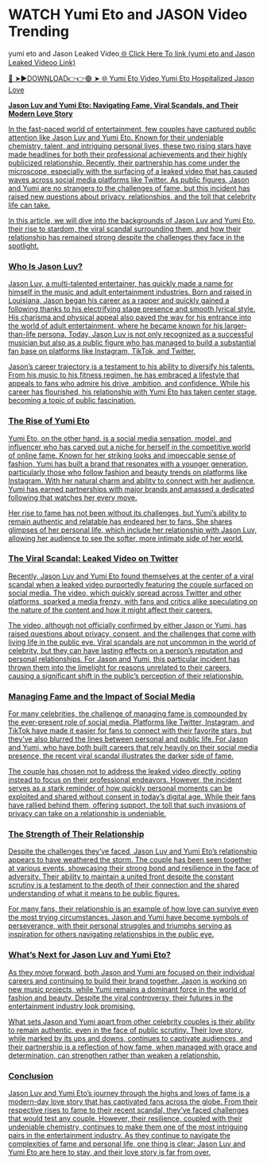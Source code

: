 # WATCH Yumi Eto and JASON Video Trending

yumi eto and Jason Leaked Video<a href="https://xavtra.cfd/nhdshh"> 🌐 Click Here To link (yumi eto and Jason Leaked Videoo Link)

🔴 ➤►DOWNLOAD👉👉🟢 ➤  <a href="https://xavtra.cfd/nhdshh"> 🌐 Yumi Eto Video Yumi Eto Hospitalized Jason Love 

**Jason Luv and Yumi Eto: Navigating Fame, Viral Scandals, and Their Modern Love Story**

In the fast-paced world of entertainment, few couples have captured public attention like Jason Luv and Yumi Eto. Known for their undeniable chemistry, talent, and intriguing personal lives, these two rising stars have made headlines for both their professional achievements and their highly publicized relationship. Recently, their partnership has come under the microscope, especially with the surfacing of a leaked video that has caused waves across social media platforms like Twitter. As public figures, Jason and Yumi are no strangers to the challenges of fame, but this incident has raised new questions about privacy, relationships, and the toll that celebrity life can take.

In this article, we will dive into the backgrounds of Jason Luv and Yumi Eto, their rise to stardom, the viral scandal surrounding them, and how their relationship has remained strong despite the challenges they face in the spotlight.

### Who Is Jason Luv?

Jason Luv, a multi-talented entertainer, has quickly made a name for himself in the music and adult entertainment industries. Born and raised in Louisiana, Jason began his career as a rapper and quickly gained a following thanks to his electrifying stage presence and smooth lyrical style. His charisma and physical appeal also paved the way for his entrance into the world of adult entertainment, where he became known for his larger-than-life persona. Today, Jason Luv is not only recognized as a successful musician but also as a public figure who has managed to build a substantial fan base on platforms like Instagram, TikTok, and Twitter.

Jason’s career trajectory is a testament to his ability to diversify his talents. From his music to his fitness regimen, he has embraced a lifestyle that appeals to fans who admire his drive, ambition, and confidence. While his career has flourished, his relationship with Yumi Eto has taken center stage, becoming a topic of public fascination.

### The Rise of Yumi Eto

Yumi Eto, on the other hand, is a social media sensation, model, and influencer who has carved out a niche for herself in the competitive world of online fame. Known for her striking looks and impeccable sense of fashion, Yumi has built a brand that resonates with a younger generation, particularly those who follow fashion and beauty trends on platforms like Instagram. With her natural charm and ability to connect with her audience, Yumi has earned partnerships with major brands and amassed a dedicated following that watches her every move.

Her rise to fame has not been without its challenges, but Yumi’s ability to remain authentic and relatable has endeared her to fans. She shares glimpses of her personal life, which include her relationship with Jason Luv, allowing her audience to see the softer, more intimate side of her world.

### The Viral Scandal: Leaked Video on Twitter

Recently, Jason Luv and Yumi Eto found themselves at the center of a viral scandal when a leaked video purportedly featuring the couple surfaced on social media. The video, which quickly spread across Twitter and other platforms, sparked a media frenzy, with fans and critics alike speculating on the nature of the content and how it might affect their careers.

The video, although not officially confirmed by either Jason or Yumi, has raised questions about privacy, consent, and the challenges that come with living life in the public eye. Viral scandals are not uncommon in the world of celebrity, but they can have lasting effects on a person’s reputation and personal relationships. For Jason and Yumi, this particular incident has thrown them into the limelight for reasons unrelated to their careers, causing a significant shift in the public’s perception of their relationship.

### Managing Fame and the Impact of Social Media

For many celebrities, the challenge of managing fame is compounded by the ever-present role of social media. Platforms like Twitter, Instagram, and TikTok have made it easier for fans to connect with their favorite stars, but they’ve also blurred the lines between personal and public life. For Jason and Yumi, who have both built careers that rely heavily on their social media presence, the recent viral scandal illustrates the darker side of fame.

The couple has chosen not to address the leaked video directly, opting instead to focus on their professional endeavors. However, the incident serves as a stark reminder of how quickly personal moments can be exploited and shared without consent in today’s digital age. While their fans have rallied behind them, offering support, the toll that such invasions of privacy can take on a relationship is undeniable.

### The Strength of Their Relationship

Despite the challenges they’ve faced, Jason Luv and Yumi Eto’s relationship appears to have weathered the storm. The couple has been seen together at various events, showcasing their strong bond and resilience in the face of adversity. Their ability to maintain a united front despite the constant scrutiny is a testament to the depth of their connection and the shared understanding of what it means to be public figures.

For many fans, their relationship is an example of how love can survive even the most trying circumstances. Jason and Yumi have become symbols of perseverance, with their personal struggles and triumphs serving as inspiration for others navigating relationships in the public eye.

### What’s Next for Jason Luv and Yumi Eto?

As they move forward, both Jason and Yumi are focused on their individual careers and continuing to build their brand together. Jason is working on new music projects, while Yumi remains a dominant force in the world of fashion and beauty. Despite the viral controversy, their futures in the entertainment industry look promising.

What sets Jason and Yumi apart from other celebrity couples is their ability to remain authentic, even in the face of public scrutiny. Their love story, while marked by its ups and downs, continues to captivate audiences, and their partnership is a reflection of how fame, when managed with grace and determination, can strengthen rather than weaken a relationship.

### Conclusion

Jason Luv and Yumi Eto’s journey through the highs and lows of fame is a modern-day love story that has captivated fans across the globe. From their respective rises to fame to their recent scandal, they’ve faced challenges that would test any couple. However, their resilience, coupled with their undeniable chemistry, continues to make them one of the most intriguing pairs in the entertainment industry. As they continue to navigate the complexities of fame and personal life, one thing is clear: Jason Luv and Yumi Eto are here to stay, and their love story is far from over.
